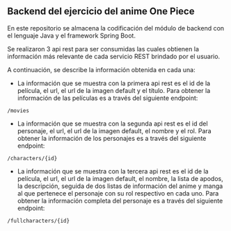 ## Backend del ejercicio del anime One Piece
En este repositorio se almacena la codificación del módulo de backend con el lenguaje Java y el framework Spring Boot.

Se realizaron 3 api rest para ser consumidas las cuales obtienen la información más relevante de cada servicio REST brindado por el usuario. 

A continuación, se describe la información obtenida en cada una:

- La información que se muestra con la primera api rest es el id de la película, el url, el url de la imagen default y el título. Para obtener la información de las películas es a través del siguiente endpoint:  
```
/movies
```
- La información que se muestra con la segunda api rest es el id del personaje, el url, el url de la imagen default, el nombre y el rol. Para obtener la información de los personajes es a través del siguiente endpoint:  
```
/characters/{id}
```
- La información que se muestra con la tercera api rest es el id de la película, el url, el url de la imagen default, el nombre, la lista de apodos, la descripción, seguida de dos listas de información del anime y manga al que pertenece el personaje con su rol respectivo en cada uno. Para obtener la información completa del personaje es a través del siguiente endpoint:  
```
/fullcharacters/{id}
```
